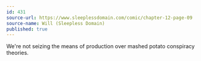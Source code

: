 ```yaml
---
id: 431
source-url: https://www.sleeplessdomain.com/comic/chapter-12-page-09
source-name: Will (Sleepless Domain)
published: true
---
```

We're not seizing the means of production over mashed potato conspiracy theories.
